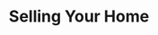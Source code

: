 ---
title: Selling Your Home
type: buying
image: /img/for_sale.jpeg
position: "center"

selling_dream:
    heading: We'll Value Your Home
    text: "When selling a home in the DC-Metro Area, it’s crucial to start off on the right foot — at the right price. So, don’t turn to automatic estimate services! They often compare your property to outdated or incorrect information and won’t take into account any improvements or repairs you have made over the years. Because we understand the unique neighborhoods and real estate market trends of the DC-Metro Area, we can provide an accurate evaluation and help you find the right price for your home."

selling_tools:
    heading: "Our Mission"
    text: "When you list with us, our mission is to provide the highest quality marketing strategy and materials and seek the highest exposure for your property in the marketplace. We do this by by providing tools that are unequaled."

selling_contact:
    heading: "Let's get in touch"
    text: "Contact us at 202-412-4533 or info@okeyandassociates.com for more information and to schedule a free homebuying consultation!"
---